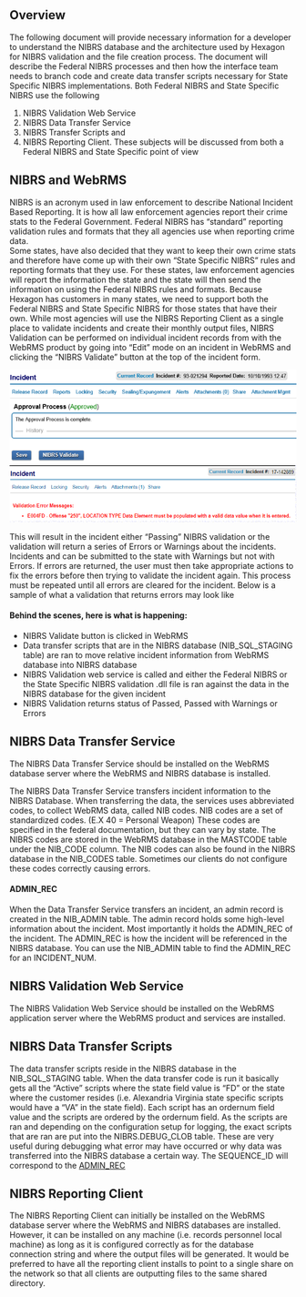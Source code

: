  
 
## Overview
The following document will provide necessary information for a developer to understand the NIBRS database and the architecture used by Hexagon for NIBRS validation and the file creation process.  The document will describe the Federal NIBRS processes and then how the interface team needs to branch code and create data transfer scripts necessary for State Specific NIBRS implementations.  Both Federal NIBRS and State Specific NIBRS use the following 

1. NIBRS Validation Web Service 
2. NIBRS Data Transfer Service 
3. NIBRS Transfer Scripts and 
4. NIBRS Reporting Client.  These subjects will be discussed from both a Federal NIBRS and State Specific point of view


## NIBRS and WebRMS
NIBRS is an acronym used in law enforcement to describe National Incident Based Reporting.  It is how all law enforcement agencies report their crime stats to the Federal Government.  Federal NIBRS has “standard” reporting validation rules and formats that they all agencies use when reporting crime data.  
Some states, have also decided that they want to keep their own crime stats and therefore have come up with their own “State Specific NIBRS” rules and reporting formats that they use.  For these states, law enforcement agencies will report the information the state and the state will then send the information on using the Federal NIBRS rules and formats.
Because Hexagon has customers in many states, we need to support both the Federal NIBRS and State Specific NIBRS for those states that have their own.
While most agencies will use the NIBRS Reporting Client as a single place to validate incidents and create their monthly output files, NIBRS Validation can be performed on individual incident records from with the WebRMS product by going into “Edit” mode on an incident in WebRMS and clicking the “NIBRS Validate” button at the top of the incident form.
 
 ![alt text](https://github.com/mtuck/NIBRS/blob/master/img1.png?raw=true)
 ![alt text](https://github.com/mtuck/NIBRS/blob/master/img2.png?raw=true)

This will result in the incident either “Passing” NIBRS validation or the validation will return a series of Errors or Warnings about the incidents.  Incidents and can be submitted to the state with Warnings but not with Errors.  If errors are returned, the user must then take appropriate actions to fix the errors before then trying to validate the incident again.  This process must be repeated until all errors are cleared for the incident.  Below is a sample of what a validation that returns errors may look like
  

#### Behind the scenes, here is what is happening:

-	NIBRS Validate button is clicked in WebRMS
-	Data transfer scripts that are in the NIBRS database (NIB_SQL_STAGING table) are ran to move relative incident information from WebRMS database into NIBRS database
-	NIBRS Validation web service is called and either the Federal NIBRS or the State Specific NIBRS validation .dll file is ran against the data in the NIBRS database for the given incident
-	NIBRS Validation returns status of Passed, Passed with Warnings or Errors


## NIBRS Data Transfer Service
The NIBRS Data Transfer Service should be installed on the WebRMS database server where the WebRMS and NIBRS database is installed.

The NIBRS Data Transfer Service transfers incident information to the NIBRS Database.  When transferring the data, the services uses abbreviated codes, to collect WebRMS data, called NIB codes.  NIB codes are a set of standardized codes. (E.X 40 = Personal Weapon) These codes are specified in the federal documentation, but they can vary by state. The NIBRS codes are stored in the WebRMS database in the MASTCODE table under the NIB_CODE column. The NIB codes can also be found in the NIBRS database in the NIB_CODES table. Sometimes our clients do not configure these codes correctly causing errors.  

#### ADMIN_REC
When the Data Transfer Service transfers an incident, an admin record is created in the NIB_ADMIN table. The admin record holds some high-level information about the incident.  Most importantly it holds the ADMIN_REC of the incident.  The ADMIN_REC is how the incident will be referenced in the NIBRS database.  You can use the NIB_ADMIN table to find the ADMIN_REC for an INCIDENT_NUM.

<INSERT CONFIG FILE VALUE HERE>

## NIBRS Validation Web Service
The NIBRS Validation Web Service should be installed on the WebRMS application server where the WebRMS product and services are installed.
<INSERT CONFIG FILE VALUES HERE>

## NIBRS Data Transfer Scripts
The data transfer scripts reside in the NIBRS database in the NIB_SQL_STAGING table.  When the data transfer code is run it basically gets all the “Active” scripts where the state field value is “FD” or the state where the customer resides (i.e. Alexandria Virginia state specific scripts would have a “VA” in the state field).  Each script has an ordernum field value and the scripts are ordered by the ordernum field.  As the scripts are ran and depending on the configuration setup for logging, the exact scripts that are ran are put into the NIBRS.DEBUG_CLOB table.  These are very useful during debugging what error may have occurred or why data was transferred into the NIBRS database a certain way. The SEQUENCE_ID will correspond to the [ADMIN_REC](#ADMIN_REC)

## NIBRS Reporting Client
The NIBRS Reporting Client can initially be installed on the WebRMS database server where the WebRMS and NIBRS databases are installed.  However, it can be installed on any machine (i.e. records personnel local machine) as long as it is configured correctly as for the database connection string and where the output files will be generated.  It would be preferred to have all the reporting client installs to point to a single share on the network so that all clients are outputting files to the same shared directory.
<INSERT CONFIG FILE VALUES HERE>


